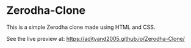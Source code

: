 # Zerodha-Clone
This is a simple Zerodha clone made using HTML and CSS.

See the live preview at: https://adityand2005.github.io/Zerodha-Clone/
